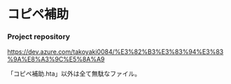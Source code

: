 # コピペ補助



### Project repository
https://dev.azure.com/takoyaki0084/%E3%82%B3%E3%83%94%E3%83%9A%E8%A3%9C%E5%8A%A9

「コピペ補助.hta」以外は全て無駄なファイル。

